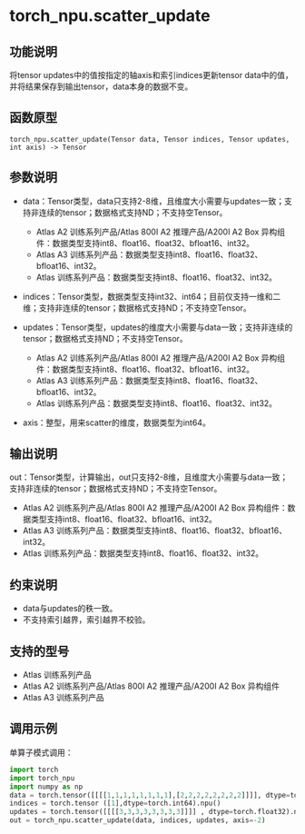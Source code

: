 # torch_npu.scatter_update

## 功能说明

将tensor updates中的值按指定的轴axis和索引indices更新tensor data中的值，并将结果保存到输出tensor，data本身的数据不变。

## 函数原型

```
torch_npu.scatter_update(Tensor data, Tensor indices, Tensor updates, int axis) -> Tensor
```

## 参数说明

- data：Tensor类型，data只支持2-8维，且维度大小需要与updates一致；支持非连续的tensor；数据格式支持ND；不支持空Tensor。
    - <term>Atlas A2 训练系列产品/Atlas 800I A2 推理产品/A200I A2 Box 异构组件</term>：数据类型支持int8、float16、float32、bfloat16、int32。
    - <term>Atlas A3 训练系列产品</term>：数据类型支持int8、float16、float32、bfloat16、int32。
    - <term>Atlas 训练系列产品</term>：数据类型支持int8、float16、float32、int32。

- indices：Tensor类型，数据类型支持int32、int64；目前仅支持一维和二维；支持非连续的tensor；数据格式支持ND；不支持空Tensor。
- updates：Tensor类型，updates的维度大小需要与data一致；支持非连续的tensor；数据格式支持ND；不支持空Tensor。
    - <term>Atlas A2 训练系列产品/Atlas 800I A2 推理产品/A200I A2 Box 异构组件</term>：数据类型支持int8、float16、float32、bfloat16、int32。
    - <term>Atlas A3 训练系列产品</term>：数据类型支持int8、float16、float32、bfloat16、int32。
    - <term>Atlas 训练系列产品</term>：数据类型支持int8、float16、float32、int32。

- axis：整型，用来scatter的维度，数据类型为int64。

## 输出说明

out：Tensor类型，计算输出，out只支持2-8维，且维度大小需要与data一致；支持非连续的tensor；数据格式支持ND；不支持空Tensor。

- <term>Atlas A2 训练系列产品/Atlas 800I A2 推理产品/A200I A2 Box 异构组件</term>：数据类型支持int8、float16、float32、bfloat16、int32。
- <term>Atlas A3 训练系列产品</term>：数据类型支持int8、float16、float32、bfloat16、int32。
- <term>Atlas 训练系列产品</term>：数据类型支持int8、float16、float32、int32。

## 约束说明

- data与updates的秩一致。
- 不支持索引越界，索引越界不校验。

## 支持的型号

- <term>Atlas 训练系列产品</term>
- <term>Atlas A2 训练系列产品/Atlas 800I A2 推理产品/A200I A2 Box 异构组件</term>
- <term>Atlas A3 训练系列产品</term>


## 调用示例

单算子模式调用：

```python
import torch
import torch_npu
import numpy as np
data = torch.tensor([[[[1,1,1,1,1,1,1,1],[2,2,2,2,2,2,2,2]]]], dtype=torch.float32).npu()
indices = torch.tensor ([1],dtype=torch.int64).npu()
updates = torch.tensor([[[[3,3,3,3,3,3,3,3]]]] , dtype=torch.float32).npu()
out = torch_npu.scatter_update(data, indices, updates, axis=-2)
```


